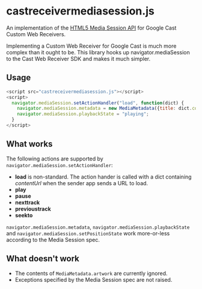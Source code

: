# castreceivermediasession.js
An implementation of the [HTML5 Media Session API](https://developer.mozilla.org/en-US/docs/Web/API/Media_Session_API) for Google Cast Custom Web Receivers.

Implementing a Custom Web Receiver for Google Cast is much more complex than it ought to be. This library hooks up navigator.mediaSession to the Cast Web Receiver SDK and makes it much simpler.

## Usage
``` javascript
<script src="castreceivermediasession.js"></script>
<script>
  navigator.mediaSession.setActionHandler("load", function(dict) {
    navigator.mediaSession.metadata = new MediaMetadata({title: dict.contentUrl});
    navigator.mediaSession.playbackState = "playing";
  }
</script>
```

## What works
The following actions are supported by ```navigator.mediaSession.setActionHandler```:
* **load** is non-standard. The action hander is called with a dict containing *contentUrl* when the sender app sends a URL to load.
* **play**
* **pause**
* **nexttrack**
* **previoustrack**
* **seekto**
  
```navigator.mediaSession.metadata```, ```navigator.mediaSession.playbackState``` and ```navigator.mediaSession.setPositionState``` work more-or-less according to the Media Session spec.

## What doesn't work
* The contents of ```MediaMetadata.artwork``` are currently ignored.
* Exceptions specified by the Media Session spec are not raised.
